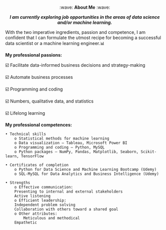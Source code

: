 <p align="center">
        :wave: <strong>About Me</strong> :wave:
</p>

<p align="center">
	<i><b>I am currently exploring job opportunities in the areas of data science and/or machine learning.</b></i>
</p>

With the two imperative ingredients, passion and competence, I am confident that I can formulate the utmost recipe for becoming a successful data scientist or a machine learning engineer.:bar_chart:

**My professional passions:**

:ballot_box_with_check: Facilitate data-informed business decisions and strategy-making

:ballot_box_with_check: Automate business processes

:ballot_box_with_check: Programming and coding

:ballot_box_with_check: Numbers, qualitative data, and statistics

:ballot_box_with_check: Lifelong learning

**My professional competences:**

 	• Technical skills
	    o Statistical methods for machine learning
	    o Data visualization — Tableau, Microsoft Power BI
	    o Programming and coding — Python, MySQL
	    o Python packages — NumPy, Pandas, Matplotlib, Seaborn, Scikit-learn, TensorFlow

 	• Certificates of completion
	    o Python for Data Science and Machine Learning Bootcamp (Udemy)
	    o SQL-MySQL for Data Analytics and Business Intelligence (Udemy)

 	• Strengths
	    o Effective communication:
		Presenting to internal and external stakeholders
		Active listening
	    o Efficient leadership:
		Independent problem solving
		Collaboration with others toward a shared goal
	    o Other attributes:
         	Meticulous and methodical
		Empathetic
